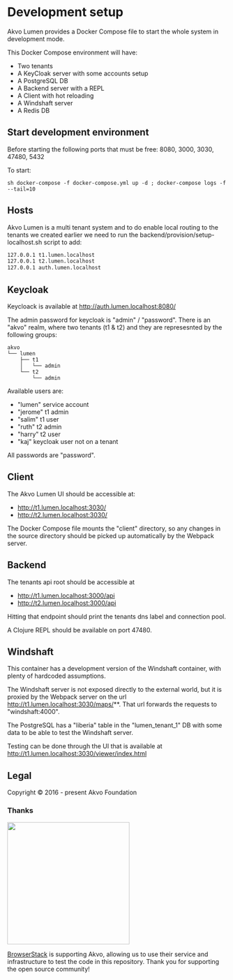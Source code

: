 # Development setup

Akvo Lumen provides a Docker Compose file to start the whole system in development mode.

This Docker Compose environment will have:

- Two tenants
- A KeyCloak server with some accounts setup
- A PostgreSQL DB
- A Backend server with a REPL
- A Client with hot reloading
- A Windshaft server
- A Redis DB

## Start development environment

Before starting the following ports that must be free: 8080, 3000, 3030, 47480, 5432

To start:

``sh
docker-compose -f docker-compose.yml up -d ; docker-compose logs -f --tail=10
``

## Hosts
Akvo Lumen is a multi tenant system and to do enable local routing to the tenants we
created earlier we need to run the backend/provision/setup-localhost.sh script to add:

``` sh
127.0.0.1 t1.lumen.localhost
127.0.0.1 t2.lumen.localhost
127.0.0.1 auth.lumen.localhost
```

## Keycloak

Keycloack is available at http://auth.lumen.localhost:8080/

The admin password for keycloak is "admin" / "password". There is an "akvo" realm, where two tenants (t1 & t2) and they are represesnted by the following groups:

```
akvo
└── lumen
    ├── t1
    │   └── admin
    └── t2
        └── admin
```

Available users are:

- "lumen" service account
- "jerome" t1 admin
- "salim" t1 user
- "ruth" t2 admin
- "harry" t2 user
- "kaj" keycloak user not on a tenant

All passwords are "password".

## Client

The Akvo Lumen UI should be accessible at:

 - http://t1.lumen.localhost:3030/
 - http://t2.lumen.localhost:3030/

The Docker Compose file mounts the "client" directory, so any changes in the source directory should 
be picked up automatically by the Webpack server.

## Backend

The tenants api root should be accessible at
 - http://t1.lumen.localhost:3000/api
 - http://t2.lumen.localhost:3000/api

Hitting that endpoint should print the tenants dns label and connection pool.

A Clojure REPL should be available on port 47480.

## Windshaft

This container has a development version of the Windshaft container, with plenty of hardcoded assumptions.

The Windshaft server is not exposed directly to the external world, but it is proxied by the Webpack server 
on the url http://t1.lumen.localhost:3030/maps/**. That url forwards the requests to "windshaft:4000".

The PostgreSQL has a "liberia" table in the "lumen_tenant_1" DB with some data to be able to test the Windshaft server.

Testing can be done through the UI that is available at http://t1.lumen.localhost:3030/viewer/index.html

## Legal
Copyright © 2016 - present Akvo Foundation


### Thanks
<img src="http://www.browserstack.com/images/layout/browserstack-logo-600x315.png" width="280"/>

[BrowserStack](http://www.browserstack.com) is supporting Akvo, allowing us to use their service and infrastructure to test the code in this repository. Thank you for supporting the open source community!
